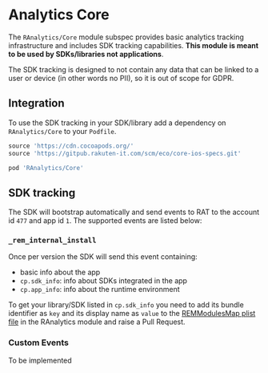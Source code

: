 # Analytics Core
The `RAnalytics/Core` module subspec provides basic analytics tracking infrastructure and includes SDK tracking capabilities. **This module is meant to be used by SDKs/libraries not applications**.

The SDK tracking is designed to not contain any data that can be linked to a user or device (in other words no PII), so it is out of scope for GDPR.

## Integration
To use the SDK tracking in your SDK/library add a dependency on `RAnalytics/Core` to your `Podfile`.

```ruby
source 'https://cdn.cocoapods.org/'
source 'https://gitpub.rakuten-it.com/scm/eco/core-ios-specs.git'

pod 'RAnalytics/Core'
```

## SDK tracking
The SDK will bootstrap automatically and send events to RAT to the account id `477` and app id `1`. The supported events are listed below:

### `_rem_internal_install`
Once per version the SDK will send this event containing:

* basic info about the app
* `cp.sdk_info`: info about SDKs integrated in the app
* `cp.app_info`: info about the runtime environment

To get your library/SDK listed in `cp.sdk_info` you need to add its bundle identifier as `key` and its display name as `value` to the [REMModulesMap plist file](https://gitpub.rakuten-it.com/projects/ECO/repos/core-ios-analytics/browse/RAnalytics/Core/Assets/REMModulesMap.plist#5-6) in the RAnalytics module and raise a Pull Request.

### Custom Events
To be implemented
